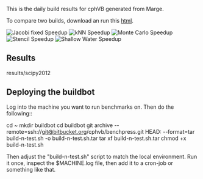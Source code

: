 This is the daily build results for cphVB generated from Marge.

To compare two builds, download an run this [html](https://bitbucket.org/cphvb/cphvbbuildgraphs/raw/master/compare.html).

![Jacobi fixed Speedup](https://bitbucket.org/cphvb/cphvbbuildgraphs/raw/master/jacobi%20fixed_speedup.png)
![kNN Speedup](https://bitbucket.org/cphvb/cphvbbuildgraphs/raw/master/knn_speedup.png)
![Monte Carlo Speedup](https://bitbucket.org/cphvb/cphvbbuildgraphs/raw/master/monte%20carlo_speedup.png)
![Stencil Speedup](https://bitbucket.org/cphvb/cphvbbuildgraphs/raw/master/stencil%20synth_speedup.png)
![Shallow Water Speedup](https://bitbucket.org/cphvb/cphvbbuildgraphs/raw/master/shallow%20water_speedup.png)

Results
-------

results/scipy2012

Deploying the buildbot
----------------------

Log into the machine you want to run benchmarks on. Then do the following::

  cd ~
  mkdir buildbot
  cd buildbot
  git archive --remote=ssh://git@bitbucket.org/cphvb/benchpress.git HEAD: --format=tar build-n-test.sh -o build-n-test.sh.tar
  tar xf build-n-test.sh.tar
  chmod +x build-n-test.sh

Then adjust the "build-n-test.sh" script to match the local environment.
Run it once, inspect the $MACHINE.log file, then add it to a cron-job or something like that.

